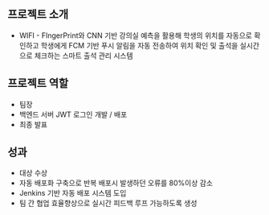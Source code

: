 ## 프로젝트 소개

- WIFI - FIngerPrint와 CNN 기반 강의실 예측을 활용해 학생의 위치를 자동으로 확인하고
  학생에게 FCM 기반 푸시 알림을 자동 전송하여 위치 확인 및 출석을 실시간으로 체크하는 스마트 출석 관리 시스템


## 프로젝트 역할
- 팀장
- 백엔드 서버 JWT 로그인 개발 / 배포
- 최종 발표


## 성과
- 대상 수상
- 자동 배포화 구축으로 반복 배포시 발생하던 오류를 80%이상 감소
- Jenkins 기반 자동 배포 시스템 도입
- 팀 간 협업 효율향상으로 실시간 피드백 루프 가능하도록 생성
